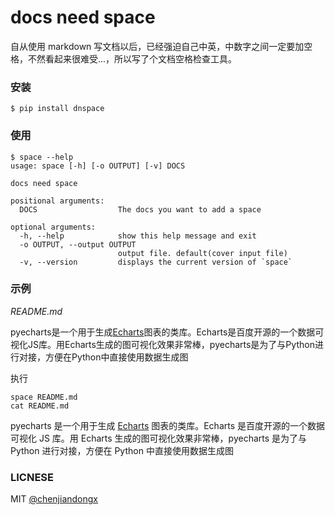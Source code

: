 # docs need space

自从使用 markdown 写文档以后，已经强迫自己中英，中数字之间一定要加空格，不然看起来很难受...，所以写了个文档空格检查工具。

### 安装
``` shell
$ pip install dnspace
```

### 使用
``` shell
$ space --help
usage: space [-h] [-o OUTPUT] [-v] DOCS

docs need space

positional arguments:
  DOCS                  The docs you want to add a space

optional arguments:
  -h, --help            show this help message and exit
  -o OUTPUT, --output OUTPUT
                        output file. default(cover input file)
  -v, --version         displays the current version of `space`

```

### 示例
*README.md*

pyecharts是一个用于生成[Echarts](http://echarts.baidu.com)图表的类库。Echarts是百度开源的一个数据可视化JS库。用Echarts生成的图可视化效果非常棒，pyecharts是为了与Python进行对接，方便在Python中直接使用数据生成图

执行
``` shell
space README.md
cat README.md
```

pyecharts 是一个用于生成 [Echarts](http://echarts.baidu.com) 图表的类库。Echarts 是百度开源的一个数据可视化 JS 库。用 Echarts 生成的图可视化效果非常棒，pyecharts 是为了与 Python 进行对接，方便在 Python 中直接使用数据生成图

### LICNESE

MIT [@chenjiandongx](https://github.com/chenjiandongx)
